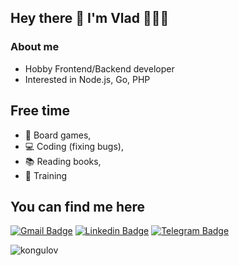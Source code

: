 ## Hey there 👋 I'm Vlad 👨🏻‍💻

### About me

- Hobby Frontend/Backend developer
- Interested in Node.js, Go, PHP 

## Free time

 - 🎲 Board games,
 - 💻 Coding (fixing bugs),
 - 📚 Reading books,
 - 👟 Training

<!--
<h2>Tech stack</h2>
<p float="left" align="center">   
  <img src="data/badges/bootstrap .svg">    
  <img src="data/badges/composer.svg"  >     
  <img src="data/badges/css3.svg" 	   >    
  <img src="data/badges/doctrine.svg"  >    
  <img src="data/badges/git.svg"       >    
  <img src="data/badges/html5.svg" 	   >    
  <img src="data/badges/jquery.svg"    >    
  <img src="data/badges/js.svg" 	   >    
  <img src="data/badges/mysql.svg" 	   >	    
  <img src="data/badges/npm.svg" 	   >    
  <img src="data/badges/phpstorm.svg"  >	    
  <img src="data/badges/sass.svg" 	   >
  <img src="data/badges/php.svg"   >
  <img src="data/badges/symfony.svg"   >
  <img src="data/badges/ts.svg" 	   >
  <img src="data/badges/vuejs.svg" 	   >
  <img src="data/badges/ubuntu.svg"    ></p>
-->
<h2>You can find me here</h2>
  
[![Gmail Badge](https://img.shields.io/badge/-vladumanskyi@gmail.com-c14438?style=flat&logo=Gmail&logoColor=white)](mailto:vladumanskyi@gmail.com "Connect via Email")
[![Linkedin Badge](https://img.shields.io/badge/-Vlad%20Umanskyi-0072b1?style=flat&logo=Linkedin&logoColor=white)](https://www.linkedin.com/in/vlad-umanskyi/?locale=en_US "Connect on LinkedIn")
[![Telegram Badge](https://img.shields.io/badge/-@Vumanskyi-0088CC?style=flat&logo=Telegram&logoColor=white)](https://t.me/Vumanskyi_v "Contact on Telegram")

<!--
**vumanskyi/vumanskyi** is a ✨ _special_ ✨ repository because its `README.md` (this file) appears on your GitHub profile.

Here are some ideas to get you started:

- 🔭 I’m currently working on ...
- 🌱 I’m currently learning ...
- 👯 I’m looking to collaborate on ...
- 🤔 I’m looking for help with ...
- 💬 Ask me about ...
- 📫 How to reach me: ...
- 😄 Pronouns: ...
- ⚡ Fun fact: ...
-->

<img src="https://github-readme-stats.vercel.app/api?username=vumanskyi&show_icons=true&theme=gotham" alt="kongulov" />
